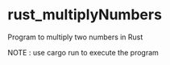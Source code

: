 # rust_multiplyNumbers
Program to multiply two numbers in Rust

NOTE : use cargo run to execute the program
